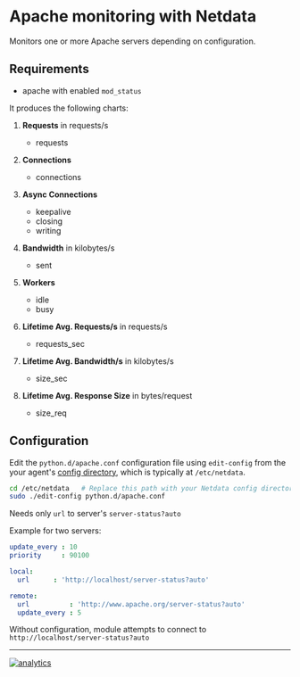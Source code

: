 # Apache monitoring with Netdata

Monitors one or more Apache servers depending on configuration.

## Requirements

-   apache with enabled `mod_status`

It produces the following charts:

1.  **Requests** in requests/s

    -   requests

2.  **Connections**

    -   connections

3.  **Async Connections**

    -   keepalive
    -   closing
    -   writing

4.  **Bandwidth** in kilobytes/s

    -   sent

5.  **Workers**

    -   idle
    -   busy

6.  **Lifetime Avg. Requests/s** in requests/s

    -   requests_sec

7.  **Lifetime Avg. Bandwidth/s** in kilobytes/s

    -   size_sec

8.  **Lifetime Avg. Response Size** in bytes/request

    -   size_req

## Configuration

Edit the `python.d/apache.conf` configuration file using `edit-config` from the your agent's [config
directory](../../../docs/step-by-step/step-04.md#find-your-netdataconf-file), which is typically at `/etc/netdata`.

```bash
cd /etc/netdata   # Replace this path with your Netdata config directory, if different
sudo ./edit-config python.d/apache.conf
```

Needs only `url` to server's `server-status?auto`

Example for two servers:

```yaml
update_every : 10
priority     : 90100

local:
  url      : 'http://localhost/server-status?auto'

remote:
  url          : 'http://www.apache.org/server-status?auto'
  update_every : 5
```

Without configuration, module attempts to connect to `http://localhost/server-status?auto`

---

[![analytics](https://www.google-analytics.com/collect?v=1&aip=1&t=pageview&_s=1&ds=github&dr=https%3A%2F%2Fgithub.com%2Fnetdata%2Fnetdata&dl=https%3A%2F%2Fmy-netdata.io%2Fgithub%2Fcollectors%2Fpython.d.plugin%2Fapache%2FREADME&_u=MAC~&cid=5792dfd7-8dc4-476b-af31-da2fdb9f93d2&tid=UA-64295674-3)](<>)
